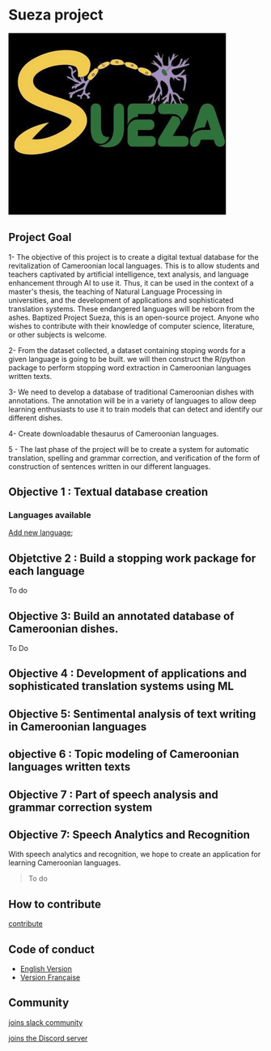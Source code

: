 # Sueza project
![fg](./images/sueza.jpg)

## Project Goal

1- The objective of this project is to create a digital textual database for the revitalization of Cameroonian local languages. This is to allow students and teachers captivated by artificial intelligence, text analysis, and language enhancement through AI to use it. Thus, it can be used in the context of a master's thesis, the teaching of Natural Language Processing in universities, and the development of applications and sophisticated translation systems. These endangered languages will be reborn from the ashes. Baptized Project Sueza, this is an open-source project. Anyone who wishes to contribute with their knowledge of computer science, literature, or other subjects is welcome. 

2- From the dataset collected, a dataset containing stoping words for a given language is going to be built. we will then construct the R/python package to perform stopping word extraction in Cameroonian languages written texts. 

3- We need to develop a database of traditional Cameroonian dishes with annotations. The annotation will be in a variety of languages to allow deep learning enthusiasts to use it to train models that can detect and identify our different dishes. 

4- Create downloadable thesaurus of Cameroonian languages.

5 - The last phase of the project will be to create a system for automatic translation, spelling and grammar correction, and verification of the form of construction of sentences written in our different languages.

## Objective 1 : Textual database creation
  ### Languages available
  [Add new language]();
 
 ## Objetctive 2 : Build a stopping work package for each language
  To do 
  
 ## Objective 3: Build an annotated database of Cameroonian dishes.  
   To Do
  ## Objective 4 : Development of applications and sophisticated translation systems using ML
  
  ## Objective 5: Sentimental analysis of text writing in Cameroonian languages
  
  ## objective 6 : Topic modeling of Cameroonian languages written texts
  
  ## Objective 7 : Part of speech analysis and grammar correction system
  
  ## Objective 7: Speech Analytics and Recognition
  
  With speech analytics and recognition, we hope to create an application for learning Cameroonian languages.
  > To do

  
 ## How to contribute
 
  [contribute](https://github.com/B23579/Sueza_project/blob/main/CONTRIBUTING-en.md)
 
  ## Code of conduct
  * [English Version](https://github.com/tem-ctrl/Sueza_project/blob/main/CODE_OF_CONDUCT-en.md)
  * [Version Française](https://github.com/tem-ctrl/Sueza_project/blob/main/CODE_OF_CONDUCT-fr.md)


## Community


[joins slack community](https://join.slack.com/t/suezaproject/shared_invite/zt-16inb8g5x-zlloXg1tMc6OyuCkIh6WHQ)


[joins the Discord server](https://discord.gg/dkybZNCD)

